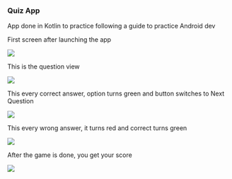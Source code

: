 ### Quiz App
<p>App done in Kotlin to practice following a guide to practice Android dev</p>

<p>First screen after launching the app</p>

![](/assets/lanchscreen.png)

<p>This is the question view</p>

![](/assets/question.png)

<p>This every correct answer, option turns green and button switches to Next Question</p>

![](/assets/correctanswer.png)

<p>This every wrong answer, it turns red and correct turns green</p>

![](/assets/wronganswer.png)


<p>After the game is done, you get your score</p>

![](/assets/finishscreen.png)